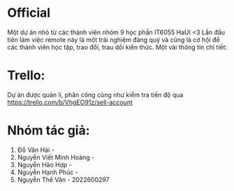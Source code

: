 # Official

Một dự án nhỏ từ các thành viên nhóm 9 học phần IT6055 HaUI <3
Lần đầu tiên làm việc remote này là một trải nghiệm đáng quý và cũng là cơ hội để các thành viên học tập, trao đổi, trau dồi kiến thức.
Một vài thông tin chi tiết:

# Trello:
Dự án được quản lí, phân công cũng như kiểm tra tiến độ qua https://trello.com/b/VhgEO91z/sell-account

# Nhóm tác giả:
1. Đỗ Văn Hải - <br>
2. Nguyễn Viết Minh Hoàng - <br>
3. Nguyễn Hảo Hợp - <br>
4. Nguyễn Hạnh Phúc - <br>
5. Nguyễn Thế Văn - 2022600297 <br>
